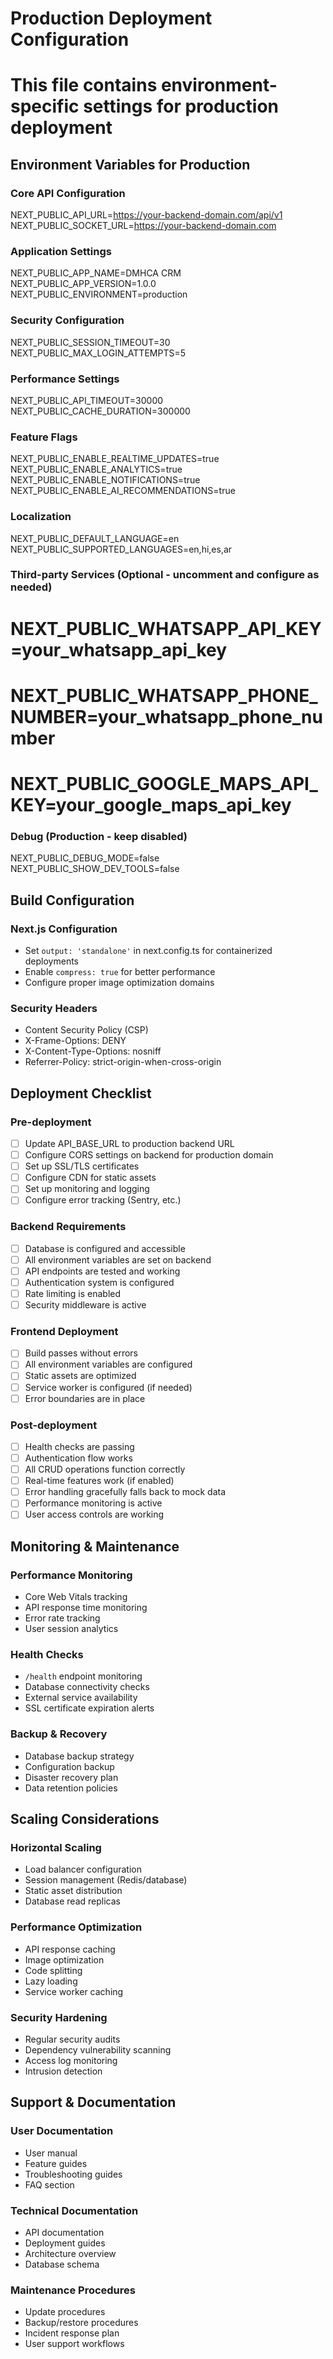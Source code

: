 # Production Deployment Configuration
# This file contains environment-specific settings for production deployment

## Environment Variables for Production

### Core API Configuration
NEXT_PUBLIC_API_URL=https://your-backend-domain.com/api/v1
NEXT_PUBLIC_SOCKET_URL=https://your-backend-domain.com

### Application Settings
NEXT_PUBLIC_APP_NAME=DMHCA CRM
NEXT_PUBLIC_APP_VERSION=1.0.0
NEXT_PUBLIC_ENVIRONMENT=production

### Security Configuration
NEXT_PUBLIC_SESSION_TIMEOUT=30
NEXT_PUBLIC_MAX_LOGIN_ATTEMPTS=5

### Performance Settings
NEXT_PUBLIC_API_TIMEOUT=30000
NEXT_PUBLIC_CACHE_DURATION=300000

### Feature Flags
NEXT_PUBLIC_ENABLE_REALTIME_UPDATES=true
NEXT_PUBLIC_ENABLE_ANALYTICS=true
NEXT_PUBLIC_ENABLE_NOTIFICATIONS=true
NEXT_PUBLIC_ENABLE_AI_RECOMMENDATIONS=true

### Localization
NEXT_PUBLIC_DEFAULT_LANGUAGE=en
NEXT_PUBLIC_SUPPORTED_LANGUAGES=en,hi,es,ar

### Third-party Services (Optional - uncomment and configure as needed)
# NEXT_PUBLIC_WHATSAPP_API_KEY=your_whatsapp_api_key
# NEXT_PUBLIC_WHATSAPP_PHONE_NUMBER=your_whatsapp_phone_number
# NEXT_PUBLIC_GOOGLE_MAPS_API_KEY=your_google_maps_api_key

### Debug (Production - keep disabled)
NEXT_PUBLIC_DEBUG_MODE=false
NEXT_PUBLIC_SHOW_DEV_TOOLS=false

## Build Configuration

### Next.js Configuration
- Set `output: 'standalone'` in next.config.ts for containerized deployments
- Enable `compress: true` for better performance
- Configure proper image optimization domains

### Security Headers
- Content Security Policy (CSP)
- X-Frame-Options: DENY
- X-Content-Type-Options: nosniff
- Referrer-Policy: strict-origin-when-cross-origin

## Deployment Checklist

### Pre-deployment
- [ ] Update API_BASE_URL to production backend URL
- [ ] Configure CORS settings on backend for production domain
- [ ] Set up SSL/TLS certificates
- [ ] Configure CDN for static assets
- [ ] Set up monitoring and logging
- [ ] Configure error tracking (Sentry, etc.)

### Backend Requirements
- [ ] Database is configured and accessible
- [ ] All environment variables are set on backend
- [ ] API endpoints are tested and working
- [ ] Authentication system is configured
- [ ] Rate limiting is enabled
- [ ] Security middleware is active

### Frontend Deployment
- [ ] Build passes without errors
- [ ] All environment variables are configured
- [ ] Static assets are optimized
- [ ] Service worker is configured (if needed)
- [ ] Error boundaries are in place

### Post-deployment
- [ ] Health checks are passing
- [ ] Authentication flow works
- [ ] All CRUD operations function correctly
- [ ] Real-time features work (if enabled)
- [ ] Error handling gracefully falls back to mock data
- [ ] Performance monitoring is active
- [ ] User access controls are working

## Monitoring & Maintenance

### Performance Monitoring
- Core Web Vitals tracking
- API response time monitoring
- Error rate tracking
- User session analytics

### Health Checks
- `/health` endpoint monitoring
- Database connectivity checks
- External service availability
- SSL certificate expiration alerts

### Backup & Recovery
- Database backup strategy
- Configuration backup
- Disaster recovery plan
- Data retention policies

## Scaling Considerations

### Horizontal Scaling
- Load balancer configuration
- Session management (Redis/database)
- Static asset distribution
- Database read replicas

### Performance Optimization
- API response caching
- Image optimization
- Code splitting
- Lazy loading
- Service worker caching

### Security Hardening
- Regular security audits
- Dependency vulnerability scanning
- Access log monitoring
- Intrusion detection

## Support & Documentation

### User Documentation
- User manual
- Feature guides
- Troubleshooting guides
- FAQ section

### Technical Documentation
- API documentation
- Deployment guides
- Architecture overview
- Database schema

### Maintenance Procedures
- Update procedures
- Backup/restore procedures
- Incident response plan
- User support workflows
